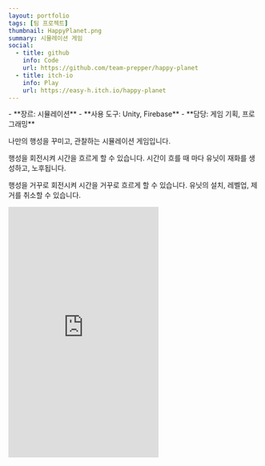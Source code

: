```yaml
---
layout: portfolio
tags: [팀 프로젝트]
thumbnail: HappyPlanet.png
summary: 시뮬레이션 게임
social:
  - title: github
    info: Code
    url: https://github.com/team-prepper/happy-planet
  - title: itch-io
    info: Play
    url: https://easy-h.itch.io/happy-planet
---
```

<div markdown="1" class="right text-left">
- **장르: 시뮬레이션**
- **사용 도구: Unity, Firebase**
- **담당: 게임 기획, 프로그래밍**

나만의 행성을 꾸미고, 관찰하는 시뮬레이션 게임입니다.

행성을 회전시켜 시간을 흐르게 할 수 있습니다. 시간이 흐를 때 마다 유닛이 재화를 생성하고, 노후됩니다.

행성을 거꾸로 회전시켜 시간을 거꾸로 흐르게 할 수 있습니다. 유닛의 설치, 레벨업, 제거를 취소할 수 있습니다.
</div>

<div markdown="1" class="left">
<iframe frameborder="0" src="https://itch.io/embed-upload/12321361?color=333333" allowfullscreen="" width="300" height="500"><a href="https://easy-h.itch.io/happy-planet">Play Happy Planet on itch.io</a></iframe>
</div>